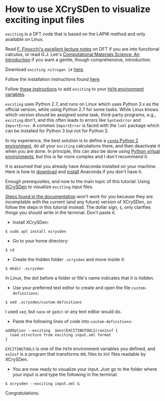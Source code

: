 # How to use XCrySDen to visualize exciting input files

`exciting` is a DFT code that is based on the LAPW method and only available on Linux.

Read [F. Finocchi's excellent lecture notes](http://www.attaccalite.com/wp-content/uploads/2017/04/pdf_DFT4beginners.pdf) on DFT if you are into functional calculus, or read G.J. Lee's [Computational Materials Science: An Introduction](https://www.routledge.com/Computational-Materials-Science-An-Introduction-Second-Edition/Lee/p/book/9781498749732) if you want a gentle, though comprehensive, introduction.

Download `exciting nitrogen 14` [here](http://exciting-code.org/nitrogen-14).

Follow the installation instructions found [here](http://exciting-code.org/nitrogen-download-and-compile-exciting).

Follow [these instructions](http://exciting-code.org/nitrogen-tutorial-scripts-and-environment-variables) to add `exciting` to your [`PATH` environment variables](https://en.wikipedia.org/wiki/Environment_variable).

`exciting` uses Python 2.7, and runs on Linux which uses Python 3.x as the official version, while using Python 2.7 for some tasks. While Linux knows which version should be assigned some task, third-party programs, e.g., `exciting` don't, and this often leads to errors like `SyntaxError` and `ImportError`. A common `ImportError` is faced with the `lxml` package which can be installed for Python 3 but not for Python 2.

In my experience, the best solution is to define a [`conda` Python 2 environment](https://docs.anaconda.com/anaconda/user-guide/tasks/switch-environment/), do all your `exciting` calculations there, and then deactivate it when you are done. In principle, this can also be done using [Python virtual environments](https://docs.python.org/3/tutorial/venv.html), but this is far more complex and I don't recommend it.

It is assumed that you already have Anaconda installed on your machine. Here is how to [download](https://www.anaconda.com/products/individual) and [install](https://docs.anaconda.com/anaconda/install/) Anaconda if you don't have it.

Enough prerequisites, and now to the main topic of this tutorial: Using [XCrySDen](http://www.xcrysden.org/XCrySDen.html) to visualize `exciting` input files.

[Steps found in the documentation](http://exciting-code.org/xcrysdenexcitingsetup) won't work for you because they are incomptable with the current (and any future) version of XCrySDen, so follow the steps in this tutorial instead. The dollar sign, `$`, only clarifies things you should write in the terminal. Don't paste it.

* Install XCrySDen:
```
$ sudo apt install xcrysden
```
* Go to your home directory:
```
$ cd
```
* Create the hidden folder `.xcrysden` and move inside it:
```
$ mkdir .xcrysden
```
In Linux, the dot before a folder or file's name indicates that it is hidden.
* Use your preferred text editor to create and open the file `custom-definitions`:
```
$ xed .xcrysden/custom-definitions
```
I used `xed`, but `nano` or `gedit` or any text editor would do.
* Paste the following lines of code into `custom-definitions`:
```
addOption --exciting  $env(EXCITINGTOOLS)/ex2xsf {
  load structure from exciting input.xml format
}
```
`EXCITINGTOOLS` is one of the `PATH` environment variables you defined, and `ex2xsf` is a program that transforms `XML` files to `XSF` files readable by XCrySDen.
* You are now ready to visualize your input. Just go to the folder where your input is and type the following in the terminal:
```
$ xcrysden --exciting input.xml &
```
Congratulations.
